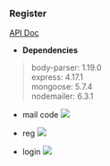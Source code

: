 ### Register

[API Doc](https://willtien.com/Register/Register/doc/index.html)

+ **Dependencies**
> body-parser: 1.19.0   
> express: 4.17.1   
> mongoose: 5.7.4   
> nodemailer: 6.3.1   
+ mail code
![](https://tva1.sinaimg.cn/large/006y8mN6ly1g7ujk14216j327s0taac4.jpg)
   
+ reg
![](https://tva1.sinaimg.cn/large/006y8mN6ly1g7uho0gka6j31de0u0aeg.jpg)
   
+ login
![](https://tva1.sinaimg.cn/large/006y8mN6ly1g7ujk1fv4lj327y0t4wgj.jpg)
